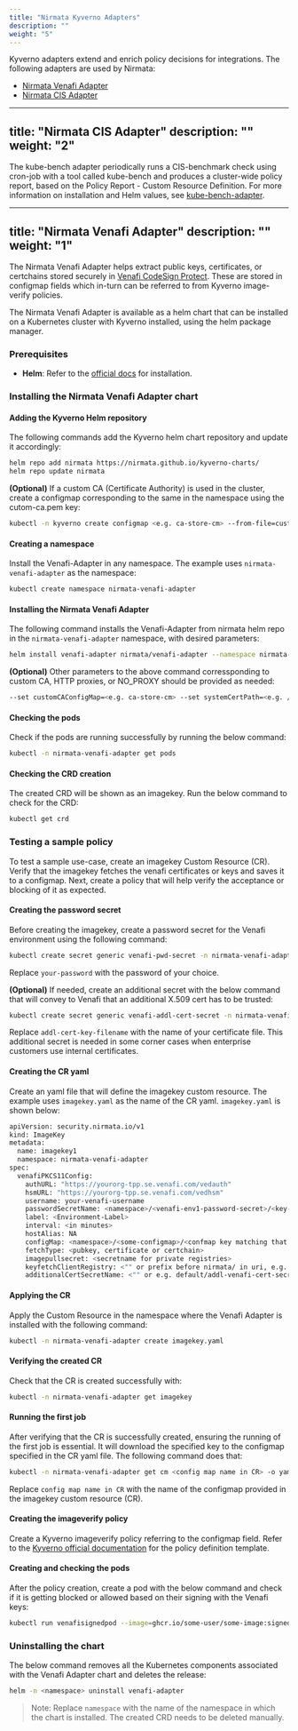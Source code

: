 ```yaml
---
title: "Nirmata Kyverno Adapters"
description: ""
weight: "5"
---
```


Kyverno adapters extend and enrich policy decisions for integrations. The following adapters are used by Nirmata:
* [Nirmata Venafi Adapter](../nirmata-kyverno-adapters/nirmata-venafi-adapter/)
* [Nirmata CIS Adapter](../nirmata-kyverno-adapters/nirmata-cis-adapter/)

---
title: "Nirmata CIS Adapter"
description: ""
weight: "2"
---

The kube-bench adapter periodically runs a CIS-benchmark check using cron-job with a tool called kube-bench and produces a cluster-wide policy report, based on the Policy Report - Custom Resource Definition. For more information on installation and Helm values, see [kube-bench-adapter](https://github.com/nirmata/kyverno-charts/tree/main/charts/kube-bench-adapter).

---
title: "Nirmata Venafi Adapter"
description: ""
weight: "1"
---

The Nirmata Venafi Adapter helps extract public keys, certificates, or certchains stored securely in [Venafi CodeSign Protect](https://www.venafi.com/platform/codesign-protect). These are stored in configmap fields which in-turn can be referred to from Kyverno image-verify policies.

The Nirmata Venafi Adapter is available as a helm chart that can be installed on a Kubernetes cluster with Kyverno installed, using the helm package manager.

### Prerequisites

- **Helm**: Refer to the [official docs](https://helm.sh/docs/intro/install/) for installation.

### Installing the Nirmata Venafi Adapter chart

#### Adding the Kyverno Helm repository

The following commands add the Kyverno helm chart repository and update it accordingly:

````bash
helm repo add nirmata https://nirmata.github.io/kyverno-charts/
helm repo update nirmata
````

**(Optional)** If a custom CA (Certificate Authority) is used in the cluster, create a configmap corresponding to the same in the namespace using the cutom-ca.pem key:

````bash
kubectl -n kyverno create configmap <e.g. ca-store-cm> --from-file=custom-ca.pem=<cert file e.g. some-cert.pem>
````

#### Creating a namespace

Install the Venafi-Adapter in any namespace. The example uses `nirmata-venafi-adapter` as the namespace:

````bash
kubectl create namespace nirmata-venafi-adapter
````

#### Installing the Nirmata Venafi Adapter

The following command installs the Venafi-Adapter from nirmata helm repo in the `nirmata-venafi-adapter` namespace, with desired parameters:

````bash
helm install venafi-adapter nirmata/venafi-adapter --namespace nirmata-venafi-adapter --create-namespace
````

**(Optional)** Other parameters to the above command corressponding to custom CA, HTTP proxies, or NO_PROXY should be provided as needed:

````bash
--set customCAConfigMap=<e.g. ca-store-cm> --set systemCertPath=<e.g. /etc/ssl/certs> --set "extraEnvVars[0].name=HTTP_PROXY" --set "extraEnvVars[0].value=<e.g. http://test.com:8080>" ...
````

#### Checking the pods

Check if the pods are running successfully by running the below command:

````bash
kubectl -n nirmata-venafi-adapter get pods
````

#### Checking the CRD creation

The created CRD will be shown as an imagekey. Run the below command to check for the CRD:

````bash
kubectl get crd
````

### Testing a sample policy

To test a sample use-case, create an imagekey Custom Resource (CR). Verify that the imagekey fetches the venafi certificates or keys and saves it to a configmap. Next, create a policy that will help verify the acceptance or blocking of it as expected.

#### Creating the password secret

Before creating the imagekey, create a password secret for the Venafi environment using the following command:

````bash
kubectl create secret generic venafi-pwd-secret -n nirmata-venafi-adapter --from-literal password=<your-password> --as system:serviceaccount:nirmata-venafi-adapter:imagekey-controller
````

Replace `your-password` with the password of your choice.

**(Optional)** If needed, create an additional secret with the below command that will convey to Venafi that an additional X.509 cert has to be trusted:

````bash
kubectl create secret generic venafi-addl-cert-secret -n nirmata-venafi-adapter --from-file <addl-cert-key-filename>
````

Replace `addl-cert-key-filename` with the name of your certificate file. This additional secret is needed in some corner cases when enterprise customers use internal certificates.

#### Creating the CR yaml

Create an yaml file that will define the imagekey custom resource. The example uses `imagekey.yaml` as the name of the CR yaml. `imagekey.yaml` is shown below:

````bash
apiVersion: security.nirmata.io/v1
kind: ImageKey
metadata:
  name: imagekey1
  namespace: nirmata-venafi-adapter
spec:
  venafiPKCS11Config:
    authURL: "https://yourorg-tpp.se.venafi.com/vedauth"
    hsmURL: "https://yourorg-tpp.se.venafi.com/vedhsm"
    username: your-venafi-username
    passwordSecretName: <namespace>/<venafi-env1-password-secret>/<key-in-secret>
    label: <Environment-Label>
    interval: <in minutes>
    hostAlias: NA
    configMap: <namespace>/<some-configmap>/<confmap key matching that in policy>
    fetchType: <pubkey, certificate or certchain>
    imagepullsecret: <secretname for private registries>
    keyfetchClientRegistry: <"" or prefix before nirmata/ in uri, e.g. ghcr.io>
    additionalCertSecretName: <"" or e.g. default/addl-venafi-cert-secret/addl-cert-secret-key>
````

#### Applying the CR

Apply the Custom Resource in the namespace where the Venafi Adapter is installed with the following command:

````bash
kubectl -n nirmata-venafi-adapter create imagekey.yaml
````

#### Verifying the created CR

Check that the CR is created successfully with:

````bash
kubectl -n nirmata-venafi-adapter get imagekey
````

#### Running the first job

After verifying that the CR is successfully created, ensuring the running of the first job is essential. It will download the specified key to the configmap specified in the CR yaml file. The following command does that:

````bash
kubectl -n nirmata-venafi-adapter get cm <config map name in CR> -o yaml
````

Replace `config map name in CR` with the name of the configmap provided in the imagekey custom resource (CR).

#### Creating the imageverify policy

Create a Kyverno imageverify policy referring to the configmap field. Refer to the [Kyverno official documentation](https://kyverno.io/policies/other/verify-image/verify-image/) for the policy definition template.

#### Creating and checking the pods

After the policy creation, create a pod with the below command and check if it is getting blocked or allowed based on their signing with the Venafi keys:

````bash
kubectl run venafisignedpod --image=ghcr.io/some-user/some-image:signed-by-me
````

### Uninstalling the chart

The below command removes all the Kubernetes components associated with the Venafi Adapter chart and deletes the release:

````bash
helm -n <namespace> uninstall venafi-adapter
````

>Note: Replace `namespace` with the name of the namespace in which the chart is installed. The created CRD needs to be deleted manually.
